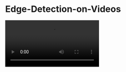 # Edge-Detection-on-Videos

![Cheers](https://github.com/RoshanADK/Edge-Detection-on-Videos/blob/master/output_vid.avi) 
<br />
